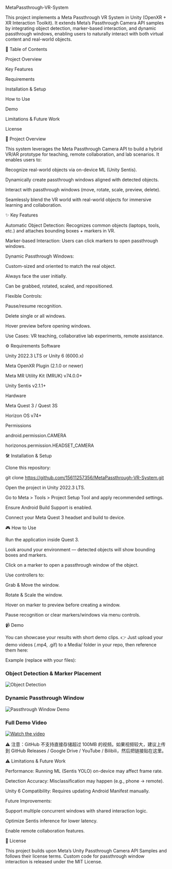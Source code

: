 MetaPassthrough-VR-System

This project implements a Meta Passthrough VR System in Unity (OpenXR + XR Interaction Toolkit).
It extends Meta’s Passthrough Camera API samples by integrating object detection, marker-based interaction, and dynamic passthrough windows, enabling users to naturally interact with both virtual content and real-world objects.

📖 Table of Contents

Project Overview

Key Features

Requirements

Installation & Setup

How to Use

Demo

Limitations & Future Work

License

🚀 Project Overview

This system leverages the Meta Passthrough Camera API to build a hybrid VR/AR prototype for teaching, remote collaboration, and lab scenarios.
It enables users to:

Recognize real-world objects via on-device ML (Unity Sentis).

Dynamically create passthrough windows aligned with detected objects.

Interact with passthrough windows (move, rotate, scale, preview, delete).

Seamlessly blend the VR world with real-world objects for immersive learning and collaboration.

✨ Key Features

Automatic Object Detection: Recognizes common objects (laptops, tools, etc.) and attaches bounding boxes + markers in VR.

Marker-based Interaction: Users can click markers to open passthrough windows.

Dynamic Passthrough Windows:

Custom-sized and oriented to match the real object.

Always face the user initially.

Can be grabbed, rotated, scaled, and repositioned.

Flexible Controls:

Pause/resume recognition.

Delete single or all windows.

Hover preview before opening windows.

Use Cases: VR teaching, collaborative lab experiments, remote assistance.

⚙️ Requirements
Software

Unity 2022.3 LTS or Unity 6 (6000.x)

Meta OpenXR Plugin (2.1.0 or newer)

Meta MR Utility Kit (MRUK) v74.0.0+

Unity Sentis v2.1.1+

Hardware

Meta Quest 3 / Quest 3S

Horizon OS v74+

Permissions

android.permission.CAMERA

horizonos.permission.HEADSET_CAMERA

🛠 Installation & Setup

Clone this repository:

git clone https://github.com/15611257356/MetaPassthrough-VR-System.git


Open the project in Unity 2022.3 LTS.

Go to Meta > Tools > Project Setup Tool and apply recommended settings.

Ensure Android Build Support is enabled.

Connect your Meta Quest 3 headset and build to device.

🎮 How to Use

Run the application inside Quest 3.

Look around your environment — detected objects will show bounding boxes and markers.

Click on a marker to open a passthrough window of the object.

Use controllers to:

Grab & Move the window.

Rotate & Scale the window.

Hover on marker to preview before creating a window.

Pause recognition or clear markers/windows via menu controls.

📹 Demo

You can showcase your results with short demo clips.
👉 Just upload your demo videos (.mp4, .gif) to a Media/ folder in your repo, then reference them here:

Example (replace with your files):

### Object Detection & Marker Placement
![Object Detection](./Media/object_detection.gif)

### Dynamic Passthrough Window
![Passthrough Window Demo](./Media/passthrough_window.gif)

### Full Demo Video
[![Watch the video](./Media/demo_thumbnail.png)](https://user-images.githubusercontent.com/your-demo-link.mp4)


⚠️ 注意：GitHub 不支持直接存储超过 100MB 的视频。如果视频较大，建议上传到 GitHub Releases / Google Drive / YouTube / Bilibili，然后把链接贴在这里。

⚠️ Limitations & Future Work

Performance: Running ML (Sentis YOLO) on-device may affect frame rate.

Detection Accuracy: Misclassification may happen (e.g., phone → remote).

Unity 6 Compatibility: Requires updating Android Manifest manually.

Future Improvements:

Support multiple concurrent windows with shared interaction logic.

Optimize Sentis inference for lower latency.

Enable remote collaboration features.

📜 License

This project builds upon Meta’s Unity Passthrough Camera API Samples and follows their license terms.
Custom code for passthrough window interaction is released under the MIT License.
